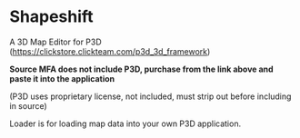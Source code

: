 # Shapeshift
A 3D Map Editor for P3D (https://clickstore.clickteam.com/p3d_3d_framework)

**Source MFA does not include P3D, purchase from the link above and paste it into the application**

(P3D uses proprietary license, not included, must strip out before including in source)

Loader is for loading map data into your own P3D application.
